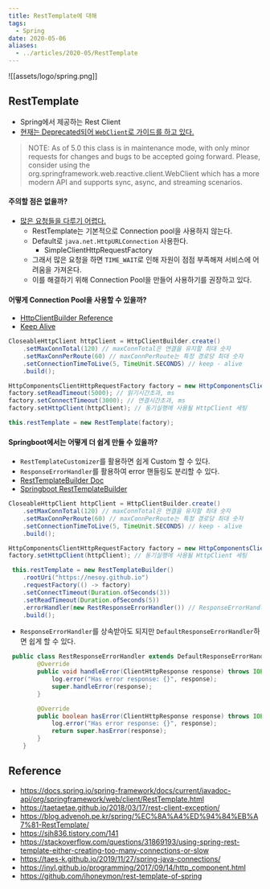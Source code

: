 ```yaml
---
title: RestTemplate에 대해
tags:
  - Spring
date: 2020-05-06
aliases: 
  - ../articles/2020-05/RestTemplate
---
```


![[assets/logo/spring.png]]

## RestTemplate
- Spring에서 제공하는 Rest Client
- [현재는 Deprecated되어 `WebClient`로 가이드를 하고 있다.](https://docs.spring.io/spring-framework/docs/current/javadoc-api/org/springframework/web/client/RestTemplate.html)
> NOTE: As of 5.0 this class is in maintenance mode, with only minor requests for changes and bugs to be accepted going forward. Please, consider using the org.springframework.web.reactive.client.WebClient which has a more modern API and supports sync, async, and streaming scenarios.

#### 주의할 점은 없을까?
- [많은 요청들을 다루기 어렵다.](https://stackoverflow.com/questions/31869193/using-spring-rest-template-either-creating-too-many-connections-or-slow/)
    - RestTemplate는 기본적으로 Connection pool을 사용하지 않는다.
    - Default로 `java.net.HttpURLConnection` 사용한다.
        - SimpleClientHttpRequestFactory
    - 그래서 많은 요청을 하면 `TIME_WAIT`로 인해 자원이 점점 부족해져 서비스에 어려움을 가져온다.
    - 이를 해결하기 위해 Connection Pool을 만들어 사용하기를 권장하고 있다.


#### 어떻게 Connection Pool을 사용할 수 있을까?
- [HttpClientBuilder Reference](https://hc.apache.org/httpcomponents-client-ga/httpclient/apidocs/org/apache/http/impl/client/HttpClientBuilder.html)
- [Keep Alive](https://multifrontgarden.tistory.com/249)

```java
CloseableHttpClient httpClient = HttpClientBuilder.create()
    .setMaxConnTotal(120) // maxConnTotal은 연결을 유지할 최대 숫자
    .setMaxConnPerRoute(60) // maxConnPerRoute는 특정 경로당 최대 숫자
    .setConnectionTimeToLive(5, TimeUnit.SECONDS) // keep - alive
    .build();

HttpComponentsClientHttpRequestFactory factory = new HttpComponentsClientHttpRequestFactory();
factory.setReadTimeout(5000); // 읽기시간초과, ms
factory.setConnectTimeout(3000); // 연결시간초과, ms
factory.setHttpClient(httpClient); // 동기실행에 사용될 HttpClient 세팅

this.restTemplate = new RestTemplate(factory);
```


#### Springboot에서는 어떻게 더 쉽게 만들 수 있을까?
- `RestTemplateCustomizer`를 활용하면 쉽게 Custom 할 수 있다.
- `ResponseErrorHandler`를 활용하여 error 핸들링도 분리할 수 있다.
- [RestTemplateBuilder Doc](https://docs.spring.io/spring-boot/docs/current/api/org/springframework/boot/web/client/RestTemplateBuilder.html)
- [Springboot RestTemplateBuilder](https://github.com/spring-projects/spring-boot/blob/master/spring-boot-project/spring-boot-autoconfigure/src/main/java/org/springframework/boot/autoconfigure/web/client/RestTemplateAutoConfiguration.java)

```java
CloseableHttpClient httpClient = HttpClientBuilder.create()
    .setMaxConnTotal(120) // maxConnTotal은 연결을 유지할 최대 숫자
    .setMaxConnPerRoute(60) // maxConnPerRoute는 특정 경로당 최대 숫자
    .setConnectionTimeToLive(5, TimeUnit.SECONDS) // keep - alive
    .build();

HttpComponentsClientHttpRequestFactory factory = new HttpComponentsClientHttpRequestFactory();
factory.setHttpClient(httpClient); // 동기실행에 사용될 HttpClient 세팅

 this.restTemplate = new RestTemplateBuilder()
    .rootUri("https://nesoy.github.io")
    .requestFactory(() -> factory)
    .setConnectTimeout(Duration.ofSeconds(3))
    .setReadTimeout(Duration.ofSeconds(5))
    .errorHandler(new RestResponseErrorHandler()) // ResponseErrorHandler interface
    .build();
```

- `ResponseErrorHandler`를 상속받아도 되지만 `DefaultResponseErrorHandler`하면 쉽게 할 수 있다.

```java
 public class RestResponseErrorHandler extends DefaultResponseErrorHandler {
        @Override
        public void handleError(ClientHttpResponse response) throws IOException {
            log.error("Has error response: {}", response);
            super.handleError(response);
        }

        @Override
        public boolean hasError(ClientHttpResponse response) throws IOException {
            log.error("Has error response: {}", response);
            return super.hasError(response);
        }
    }
```


## Reference
- <https://docs.spring.io/spring-framework/docs/current/javadoc-api/org/springframework/web/client/RestTemplate.html>
- <https://taetaetae.github.io/2018/03/17/rest-client-exception/>
- <https://blog.advenoh.pe.kr/spring/%EC%8A%A4%ED%94%84%EB%A7%81-RestTemplate/>
- <https://sjh836.tistory.com/141>
- <https://stackoverflow.com/questions/31869193/using-spring-rest-template-either-creating-too-many-connections-or-slow>
- <https://taes-k.github.io/2019/11/27/spring-java-connections/>
- <https://inyl.github.io/programming/2017/09/14/http_component.html>
- <https://github.com/ihoneymon/rest-template-of-spring>



